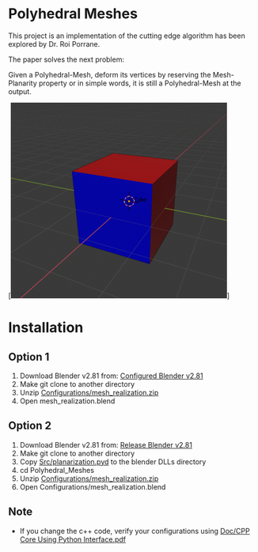 # Polyhedral Meshes
This project is an implementation of the cutting edge algorithm has been explored by Dr. Roi Porrane.

The paper solves the next problem:

Given a Polyhedral-Mesh, deform its vertices by reserving the Mesh-Planarity property or in simple words, it is still a Polyhedral-Mesh at the output.

[![Simple Polyhendral Mesh](https://github.com/itaycsguy/Polyhedral_Meshes/blob/master/Doc/simple_3D_cube.png)]

# Installation
## Option 1
1. Download Blender v2.81 from: [Configured Blender v2.81](https://drive.google.com/file/d/1YzAvGsdt42E59-3nJJ20zCqAcxGJbPBM/view?usp=sharing)
2. Make git clone to another directory
3. Unzip [Configurations/mesh_realization.zip](https://github.com/itaycsguy/Polyhedral_Meshes/blob/master/Configurations/mesh_realization.zip)
4. Open mesh_realization.blend 

## Option 2
1. Download Blender v2.81 from: [Release Blender v2.81](https://www.blender.org/download/releases/2-81/)
2. Make git clone to another directory
3. Copy [Src/planarization.pyd](https://github.com/itaycsguy/Polyhedral_Meshes/blob/master/Src/planarization.pyd) to the blender DLLs directory
4. cd Polyhedral_Meshes
5. Unzip [Configurations/mesh_realization.zip](https://github.com/itaycsguy/Polyhedral_Meshes/blob/master/Configurations/mesh_realization.zip)
6. Open Configurations/mesh_realization.blend

## Note
* If you change the c++ code, verify your configurations using [Doc/CPP Core Using Python Interface.pdf](https://github.com/itaycsguy/Polyhedral_Meshes/blob/master/Doc/CPP%20Core%20Using%20Python%20Interface.pdf)
